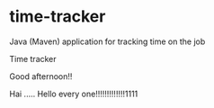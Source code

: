 # time-tracker
Java (Maven) application for tracking time on the job

Time tracker

Good afternoon!!



Hai ..... Hello every one!!!!!!!!!!!!!1111
